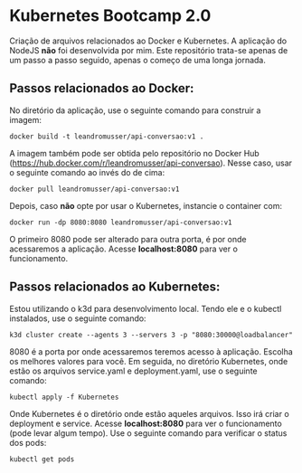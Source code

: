 # Kubernetes Bootcamp 2.0
Criação de arquivos relacionados ao Docker e Kubernetes. 
A aplicação do NodeJS **não** foi desenvolvida por mim. Este repositório trata-se apenas de um passo a passo seguido, apenas o começo de uma longa jornada.

## Passos relacionados ao Docker:

No diretório da aplicação, use o seguinte comando para construir a imagem:
```
docker build -t leandromusser/api-conversao:v1 .
```
A imagem também pode ser obtida pelo repositório no Docker Hub (https://hub.docker.com/r/leandromusser/api-conversao). Nesse caso, usar o seguinte comando ao invés do de cima:
```
docker pull leandromusser/api-conversao:v1
```
Depois, caso **não** opte por usar o Kubernetes, instancie o container com:
```
docker run -dp 8080:8080 leandromusser/api-conversao:v1
```
O primeiro 8080 pode ser alterado para outra porta, é por onde acessaremos a aplicação. 
Acesse **localhost:8080** para ver o funcionamento.

## Passos relacionados ao Kubernetes:

Estou utilizando o k3d para desenvolvimento local. Tendo ele e o kubectl instalados, use o seguinte comando:

```
k3d cluster create --agents 3 --servers 3 -p "8080:30000@loadbalancer"
```
8080 é a porta por onde acessaremos teremos acesso à aplicação. Escolha os melhores valores para você.
Em seguida, no diretório Kubernetes, onde estão os arquivos service.yaml e deployment.yaml, use o seguinte comando:
```
kubectl apply -f Kubernetes
```
Onde Kubernetes é o diretório onde estão aqueles arquivos. Isso irá criar o deployment e service. 
Acesse **localhost:8080** para ver o funcionamento (pode levar algum tempo). Use o seguinte comando para verificar o status dos pods:
```
kubectl get pods
```
